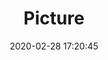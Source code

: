 ---
weight: 1
images:
- /images/edited/26.jpeg
title: Picture
date: 2020-02-28 17:20:45
tags: [luminarneo,work,pixel3xl]
---